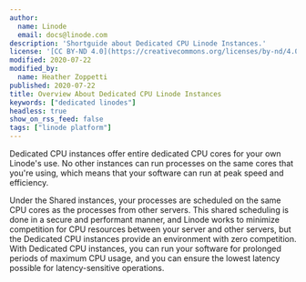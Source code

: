 ```yaml
---
author:
  name: Linode
  email: docs@linode.com
description: 'Shortguide about Dedicated CPU Linode Instances.'
license: '[CC BY-ND 4.0](https://creativecommons.org/licenses/by-nd/4.0)'
modified: 2020-07-22
modified_by:
  name: Heather Zoppetti
published: 2020-07-22
title: Overview About Dedicated CPU Linode Instances
keywords: ["dedicated linodes"]
headless: true
show_on_rss_feed: false
tags: ["linode platform"]
---
```


Dedicated CPU instances offer entire dedicated CPU cores for your own Linode's use. No other instances can run processes on the same cores that you're using, which means that your software can run at peak speed and efficiency.

Under the Shared instances, your processes are scheduled on the same CPU cores as the processes from other servers. This shared scheduling is done in a secure and performant manner, and Linode works to minimize competition for CPU resources between your server and other servers, but the Dedicated CPU instances provide an environment with zero competition. With Dedicated CPU instances, you can run your software for prolonged periods of maximum CPU usage, and you can ensure the lowest latency possible for latency-sensitive operations.
